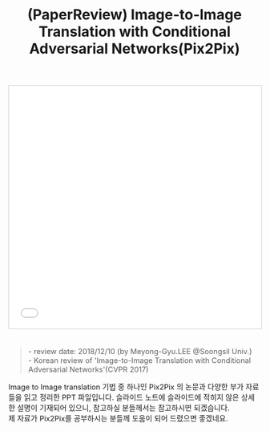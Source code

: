﻿---
title: "(PaperReview) Image-to-Image Translation with Conditional Adversarial Networks(Pix2Pix)"
tags: 
  - Deep Learning
  - Image to Image Translation
  - GAN
  - Computer Vision
categories:
  - PaperReview
toc: false
comments: 
  provider: "disqus"
  disqus:
    shortname: "https-brstar96-github-io"
use_math: true
header:
  teaser: /assets/Images/paper-reviewimage-to-image-translation-with-conditional-adversarial-networkspix2pix-1-638.jpg
---
<center>
<iframe src="//www.slideshare.net/slideshow/embed_code/key/ys8t8cQL0lQNnF" width="595" height="485" frameborder="0" marginwidth="0" marginheight="0" scrolling="no" style="border:1px solid #CCC; border-width:1px; margin-bottom:5px; max-width: 100%;" allowfullscreen> </iframe>
</center><br>

<Blockquote><span style="font-size:11pt">- review date: 2018/12/10 (by Meyong-Gyu.LEE @Soongsil Univ.)<br>- Korean review of 'Image-to-Image Translation with Conditional Adversarial Networks'(CVPR 2017)</span></Blockquote>

<span style="font-size:11pt">
Image to Image translation 기법 중 하나인 Pix2Pix 의 논문과 다양한 부가 자료들을 읽고 정리한 PPT 파일입니다. 슬라이드 노트에 슬라이드에 적히지 않은 상세한 설명이 기재되어 있으니, 참고하실 분들께서는 참고하시면 되겠습니다.<br> 
제 자료가 Pix2Pix를 공부하시는 분들께 도움이 되어 드렸으면 좋겠네요. <br>